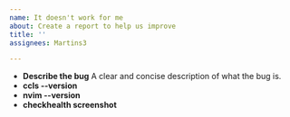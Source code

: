 ```yaml
---
name: It doesn't work for me
about: Create a report to help us improve
title: ''
assignees: Martins3

---
```


- **Describe the bug**
A clear and concise description of what the bug is.
- **ccls --version**
- **nvim --version**
- **checkhealth screenshot**
